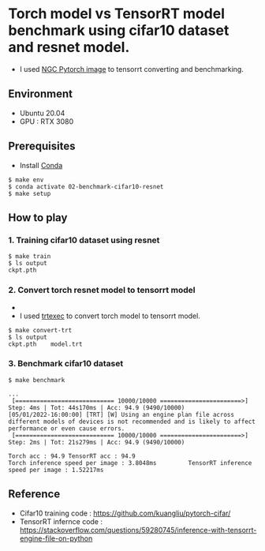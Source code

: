 # Torch model vs TensorRT model benchmark using cifar10 dataset and resnet model.
- I used [NGC Pytorch image](https://catalog.ngc.nvidia.com/orgs/nvidia/containers/pytorch) to tensorrt converting and benchmarking.

## Environment
- Ubuntu 20.04
- GPU : RTX 3080

## Prerequisites
- Install [Conda](https://docs.conda.io/projects/conda/en/latest/user-guide/install/index.html)
```
$ make env
$ conda activate 02-benchmark-cifar10-resnet
$ make setup
```

## How to play
### 1. Training cifar10 dataset using resnet 
```
$ make train
$ ls output
ckpt.pth
```

### 2. Convert torch resnet model to tensorrt model
- 
- I used [trtexec](https://github.com/NVIDIA/TensorRT/tree/main/samples/trtexec) to convert torch model to tensorrt model. 
```
$ make convert-trt
$ ls output
ckpt.pth    model.trt
```

### 3. Benchmark cifar10 dataset 
```
$ make benchmark

...
 [============================ 10000/10000 =======================>]  Step: 4ms | Tot: 44s170ms | Acc: 94.9 (9490/10000)
[05/01/2022-16:00:00] [TRT] [W] Using an engine plan file across different models of devices is not recommended and is likely to affect performance or even cause errors.
 [============================ 10000/10000 =======================>]  Step: 2ms | Tot: 21s279ms | Acc: 94.9 (9490/10000)

Torch acc : 94.9 TensorRT acc : 94.9
Torch inference speed per image : 3.8048ms         TensorRT inference speed per image : 1.52217ms

```

## Reference
- Cifar10 training code : https://github.com/kuangliu/pytorch-cifar/
- TensorRT infernce code : https://stackoverflow.com/questions/59280745/inference-with-tensorrt-engine-file-on-python